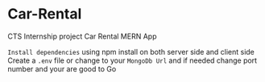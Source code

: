 # Car-Rental
CTS Internship project
Car Rental MERN App

`Install dependencies` 
using npm install on both server side and client side 
Create a `.env` file or change to your `MongoDb Url` and if needed change port number and your are good to Go
